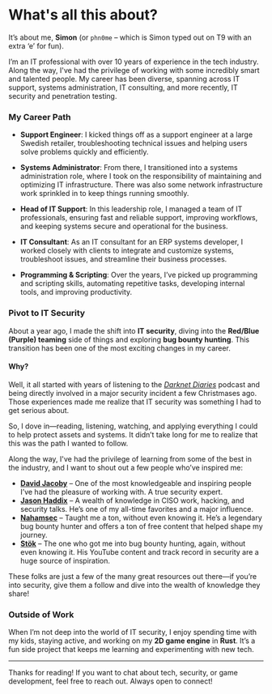 # What's all this about?

It’s about me, **Simon** (or ```phn0me``` – which is Simon typed out on T9 with an extra ‘e’ for fun).

I’m an IT professional with over 10 years of experience in the tech industry. Along the way, I've had the privilege of working with some incredibly smart and talented people. My career has been diverse, spanning across IT support, systems administration, IT consulting, and more recently, IT security and penetration testing.

### My Career Path

- **Support Engineer**: I kicked things off as a support engineer at a large Swedish retailer, troubleshooting technical issues and helping users solve problems quickly and efficiently.

- **Systems Administrator**: From there, I transitioned into a systems administration role, where I took on the responsibility of maintaining and optimizing IT infrastructure. There was also some network infrastructure work sprinkled in to keep things running smoothly.

- **Head of IT Support**: In this leadership role, I managed a team of IT professionals, ensuring fast and reliable support, improving workflows, and keeping systems secure and operational for the business.

- **IT Consultant**: As an IT consultant for an ERP systems developer, I worked closely with clients to integrate and customize systems, troubleshoot issues, and streamline their business processes.

- **Programming & Scripting**: Over the years, I’ve picked up programming and scripting skills, automating repetitive tasks, developing internal tools, and improving productivity.

### Pivot to IT Security

About a year ago, I made the shift into **IT security**, diving into the **Red/Blue (Purple) teaming** side of things and exploring **bug bounty hunting**. This transition has been one of the most exciting changes in my career.

#### Why?

Well, it all started with years of listening to the *[Darknet Diaries](https://darknetdiaries.com)* podcast and being directly involved in a major security incident a few Christmases ago. Those experiences made me realize that IT security was something I had to get serious about.

So, I dove in—reading, listening, watching, and applying everything I could to help protect assets and systems. It didn’t take long for me to realize that this was the path I wanted to follow.

Along the way, I've had the privilege of learning from some of the best in the industry, and I want to shout out a few people who’ve inspired me:

- **[David Jacoby](https://x.com/JacobyDavid)** – One of the most knowledgeable and inspiring people I’ve had the pleasure of working with. A true security expert.
- **[Jason Haddix](https://x.com/Jhaddix)** – A wealth of knowledge in CISO work, hacking, and security talks. He’s one of my all-time favorites and a major influence.
- **[Nahamsec](https://x.com/NahamSec)** – Taught me a ton, without even knowing it. He’s a legendary bug bounty hunter and offers a ton of free content that helped shape my journey.
- **[Stök](https://x.com/stokfredrik)** – The one who got me into bug bounty hunting, again, without even knowing it. His YouTube content and track record in security are a huge source of inspiration.

These folks are just a few of the many great resources out there—if you’re into security, give them a follow and dive into the wealth of knowledge they share!

### Outside of Work

When I’m not deep into the world of IT security, I enjoy spending time with my kids, staying active, and working on my **2D game engine** in **Rust**. It’s a fun side project that keeps me learning and experimenting with new tech.

---

Thanks for reading! If you want to chat about tech, security, or game development, feel free to reach out. Always open to connect!
